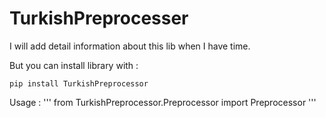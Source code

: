 # TurkishPreprocesser
 
I will add detail information about this lib when I have time.

But you can install library with : 
```
pip install TurkishPreprocessor
```

Usage : 
'''
    from TurkishPreprocessor.Preprocessor import Preprocessor
'''